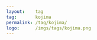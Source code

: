 ```yaml
---
layout:    tag
tag:       kojima
permalink: /tag/kojima/
logo:      /imgs/tags/kojima.png
---
```


